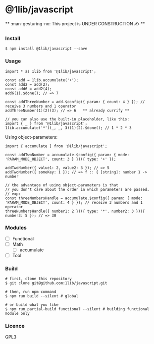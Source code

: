 @1lib/javascript
================

** :man-gesturing-no: This project is UNDER CONSTRUCTION :writing_hand: **

### Install

```
$ npm install @1lib/javascript --save
```

### Usage

```
import * as 1lib from '@1lib/javascript';

const add = 1lib.accumulate('+');
const add2 = add(2);
const add6 = add2(4);
add6(1).$done(); // => 7

const addThreeNumber = add.$config({ param: { count: 4 } }); // receive 3 numbers and 1 operator
addThreeNumber(1)(2)(3); // => 6   ** already currify **

// you can also use the built-in placeholder, like this:
import { _ } from '@1lib/javascript';
1lib.accumulate('*')(_, _, 3)(1)(2).$done(); // 1 * 2 * 3

```

Using object-parameters:

```
import { accumulate } from '@1lib/javascript';

const addTwoNumber = accumulate.$config({ param: { mode: 'PARAM_MODE_OBJECT', count: 3 } })({ type: '+' });

addTwoNumber({ value1: 2, value2: 3 }); // => 5
addTwoNumber({ someKey: 1 }); // => f :: { [string]: number } -> number

// the advantage of using object-parameters is that
// you don't care about the order in which parameters are passed.
// exp:
const threeNumbersHandle = accumulate.$config({ param: { mode: 'PARAM_MODE_OBJECT', count: 4 } }); // receive 3 numbers and 1 operator
threeNumbersHandle({ number1: 2 })({ type: '*', number2: 3 })({ number3: 5 }); // => 30

```

### Modules

- [ ] Functional
- [ ] Math
  - [ ] accumulate
- [ ] Tool

### Build

```
# first, clone this repository
$ git clone git@github.com:1lib/javascript.git

# then, run npm command
$ npm run build --silent # global

# or build what you like
$ npm run partial-build functional --silent # building functional module only
```


### Licence

GPL3<Plug>
